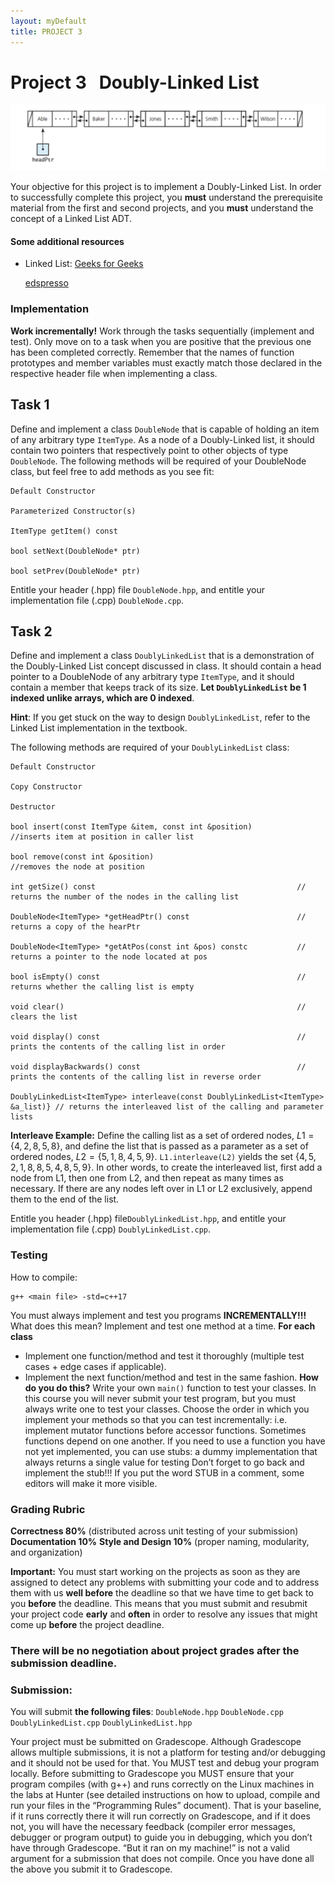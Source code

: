 ```yaml
---
layout: myDefault
title: PROJECT 3
---
```

# Project 3 &nbsp; Doubly-Linked List

![Doubly-Linked List](doubly.png)

Your objective for this project is to implement a Doubly-Linked List. In order to successfully complete this project, you **must** understand the prerequisite material from the first and second projects, and you **must** understand the concept of a Linked List ADT.


#### Some additional resources
* Linked List:
    [Geeks for Geeks](https://www.geeksforgeeks.org/linked-list-set-1-introduction/)  


    [edspresso](https://www.educative.io/edpresso/what-is-a-linked-list)

### Implementation
**Work incrementally!** Work through the tasks sequentially (implement and test). Only move on to a task when you are positive that the previous one has been completed correctly. Remember that the names of function prototypes and member variables must exactly match those declared in the respective header file when implementing a class.

## Task 1 
Define and implement a class `DoubleNode` that is capable of holding an item of any arbitrary type `ItemType`. As a node of a Doubly-Linked list, it should contain two pointers that respectively point to other objects of type `DoubleNode`. The following methods will be required of your DoubleNode class, but feel free to add methods as you see fit:
```
Default Constructor

Parameterized Constructor(s)

ItemType getItem() const

bool setNext(DoubleNode* ptr)

bool setPrev(DoubleNode* ptr)
```

Entitle your header (.hpp) file `DoubleNode.hpp`, and entitle your implementation file (.cpp) `DoubleNode.cpp`.


## Task 2 
Define and implement a class `DoublyLinkedList` that is a demonstration of the Doubly-Linked List concept discussed in class. It should contain a head pointer to a DoubleNode of any arbitrary type `ItemType`, and it should contain a member that keeps track of its size. **Let `DoublyLinkedList` be 1 indexed unlike arrays, which are 0 indexed**.

**Hint**: If you get stuck on the way to design `DoublyLinkedList`, refer to the Linked List implementation in the textbook. 

The following methods are required of your `DoublyLinkedList` class:

```
Default Constructor

Copy Constructor 

Destructor

bool insert(const ItemType &item, const int &position)          //inserts item at position in caller list
	
bool remove(const int &position)                                //removes the node at position

int getSize() const                                             // returns the number of the nodes in the calling list
				
DoubleNode<ItemType> *getHeadPtr() const                        // returns a copy of the hearPtr

DoubleNode<ItemType> *getAtPos(const int &pos) constc           // returns a pointer to the node located at pos

bool isEmpty() const                                            // returns whether the calling list is empty

void clear()                                                    // clears the list

void display() const                                            // prints the contents of the calling list in order

void displayBackwards() const                                   // prints the contents of the calling list in reverse order

DoublyLinkedList<ItemType> interleave(const DoublyLinkedList<ItemType> &a_list)} // returns the interleaved list of the calling and parameter lists
```

**Interleave Example:** Define the calling list as a set of ordered nodes, $L1 = \{4, 2, 8 ,5, 8\}$, and define the list that is passed as a parameter as a set of ordered nodes, $L2 = \{5, 1, 8, 4, 5, 9\}$. `L1.interleave(L2)` yields the set $\{4, 5, 2, 1, 8, 8, 5, 4, 8, 5, 9\}$. In other words, to create the interleaved list, first add a node from L1, then one from L2, and then repeat as many times as necessary. If there are any nodes left over in L1 or L2 exclusively, append them to the end of the list. 
	
Entitle you header (.hpp) file`DoublyLinkedList.hpp`, and entitle your implementation file (.cpp) `DoublyLinkedList.cpp`.

### Testing
How to compile:
```
g++ <main file> -std=c++17
```
You must always implement and test you programs **INCREMENTALLY!!!**
What does this mean? Implement and test one method at a time.
**For each class**
* Implement one function/method and test it thoroughly (multiple test cases + edge cases if applicable).
* Implement the next function/method and test in the same fashion.
    **How do you do this?** Write your own `main()` function to test your classes. In this course you will never submit your test program, but you must always write one to test your classes. Choose the order in which you implement your methods so that you can test incrementally: i.e. implement mutator functions before accessor functions. Sometimes functions depend on one another. If you need to use a function you have not yet implemented, you can use stubs: a dummy implementation that always returns a single value for testing Don’t forget to go back and implement the stub!!! If you put the word STUB in a comment, some editors will make it more visible.

### Grading Rubric
**Correctness 80%** (distributed across unit testing of your submission)
**Documentation 10%**
**Style and Design 10%** (proper naming, modularity, and organization)

**Important:** You must start working on the projects as soon as they are assigned to detect any problems with submitting your code and to address them with us **well before** the deadline so that we have time to get back to you **before** the deadline. This means that you must submit and resubmit your project code **early** and **often** in order to resolve any issues that might come up **before** the project deadline.
### There will be no negotiation about project grades after the submission deadline.
  
### Submission:
You will submit **the following files**:
`DoubleNode.hpp`
`DoubleNode.cpp`
`DoublyLinkedList.cpp`
`DoublyLinkedList.hpp`

Your project must be submitted on Gradescope. Although Gradescope allows multiple submissions, it is not a platform for testing and/or debugging and it should not be used for that. You MUST test and debug your program locally. Before submitting to Gradescope you MUST ensure that your program compiles (with g++) and runs correctly on the Linux machines in the labs at Hunter (see detailed instructions on how to upload, compile and run your files in the “Programming Rules” document). That is your baseline, if it runs correctly there it will run correctly on Gradescope, and if it does not, you will have the necessary feedback (compiler error messages, debugger or program output) to guide you in debugging, which you don’t have through Gradescope. “But it ran on my machine!” is not a valid argument for a submission that does not compile. Once you have done all the above you submit it to Gradescope.
